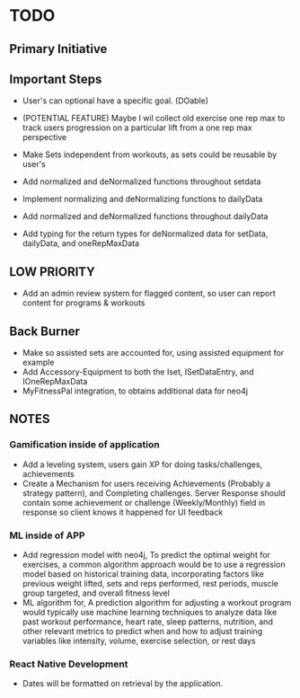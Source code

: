 # TODO

## Primary Initiative

## Important Steps

- User's can optional have a specific goal. (DOable)
- (POTENTIAL FEATURE) Maybe I wil collect old exercise one rep max to track users progression on a particular lift from a one rep max perspective
- Make Sets independent from workouts, as sets could be reusable by user's

- Add normalized and deNormalized functions throughout setdata
- Implement normalizing and deNormalizing functions to dailyData
- Add normalized and deNormalized functions throughout dailyData
- Add typing for the return types for deNormalized data for setData, dailyData, and oneRepMaxData

## LOW PRIORITY

- Add an admin review system for flagged content, so user can report content for programs & workouts

## Back Burner

- Make so assisted sets are accounted for, using assisted equipment for example
- Add Accessory-Equipment to both the Iset, ISetDataEntry, and IOneRepMaxData
- MyFitnessPal integration, to obtains additional data for neo4j

## NOTES

### Gamification inside of application

- Add a leveling system, users gain XP for doing tasks/challenges, achievements
- Create a Mechanism for users receiving Achievements (Probably a strategy pattern), and Completing challenges. Server Response should contain some achievement or challenge (Weekly/Monthly) field in response so client knows it happened for UI feedback

### ML inside of APP

- Add regression model with neo4j, To predict the optimal weight for exercises, a common algorithm approach would be to use a regression model based on historical training data, incorporating factors like previous weight lifted, sets and reps performed, rest periods, muscle group targeted, and overall fitness level
- ML algorithm for, A prediction algorithm for adjusting a workout program would typically use machine learning techniques to analyze data like past workout performance, heart rate, sleep patterns, nutrition, and other relevant metrics to predict when and how to adjust training variables like intensity, volume, exercise selection, or rest days

### React Native Development

- Dates will be formatted on retrieval by the application.

